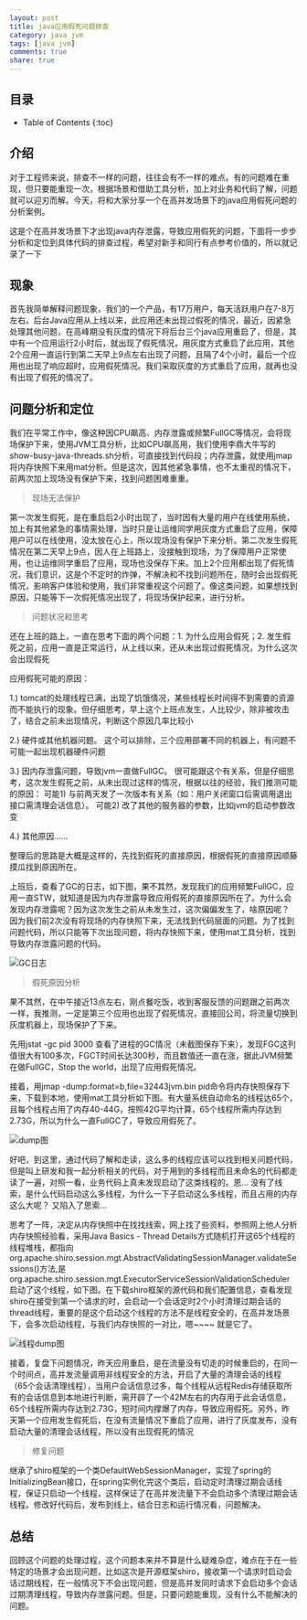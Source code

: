 ```yaml
---
layout: post
title: java应用假死问题排查
category: java jvm
tags: [java jvm]
comments: true
share: true
---
```

## 目录 ##

* Table of Contents
{:toc}

## 介绍 ##
对于工程师来说，排查不一样的问题，往往会有不一样的难点。有的问题难在重现，但只要能重现一次，根据场景和借助工具分析，加上对业务和代码了解，问题就可以迎刃而解。今天，将和大家分享一个在高并发场景下的java应用假死问题的分析案例。

这是个在高并发场景下才出现java内存泄露，导致应用假死的问题，下面将一步步分析和定位到具体代码的排查过程，希望对新手和同行有点参考价值的，所以就记录了一下

## 现象 ##

首先我简单解释问题现象，我们的一个产品，有17万用户，每天活跃用户在7-8万左右。后台Java应用从上线以来，此应用还未出现过假死的情况，最近，因紧急处理其他问题，在高峰期没有灰度的情况下将后台三个java应用重启了，但是，其中有一个应用运行2小时后，就出现了假死情况，用灰度方式重启了此应用，其他2个应用一直运行到第二天早上9点左右出现了问题，且隔了4个小时，最后一个应用也出现了响应超时，应用假死情况。我们采取灰度的方式重启了应用，就再也没有出现了假死的情况了。

## 问题分析和定位 ##

我们在平常工作中，像这种因CPU飙高、内存泄露或频繁FullGC等情况，会将现场保护下来，使用JVM工具分析，比如CPU飙高用，我们使用李鼎大牛写的show-busy-java-threads.sh分析，可直接找到代码段；内存泄露，就使用jmap将内存快照下来用mat分析。但是这次，因其他紧急事情，也不太重视的情况下，前两次加上现场没有保护下来，找到问题困难重重。

> 现场无法保护

第一次发生假死，是在重启后2小时出现了，当时因有大量的用户在线使用系统，加上有其他紧急的事情需处理，当时只是让运维同学用灰度方式重启了应用，保障用户可以在线使用，没太放在心上，所以现场没有保护下来分析。第二次发生假死情况在第二天早上9点，因人在上班路上，没接触到现场，为了保障用户正常使用，也让运维同学重启了应用，现场也没保存下来。加上2个应用都出现了假死情况，我们意识，这是个不定时的炸弹，不解决和不找到问题所在，随时会出现假死情况，影响客户体验和使用，我们非常重视这个问题了。像这类问题，如果想找到原因，只能等下一次假死情况出现了，将现场保护起来，进行分析。

> 问题状况和思考

还在上班的路上，一直在思考下面的两个问题：1. 为什么应用会假死；2. 发生假死之前，应用一直是正常运行，从上线以来，还从未出现过假死情况，为什么这次会出现假死

应用假死可能的原因：

 1.) tomcat的处理线程已满，出现了饥饿情况，某些线程长时间得不到需要的资源而不能执行的现象。但仔细思考，早上这个上班点发生，人比较少，除非被攻击了，结合之前未出现情况，判断这个原因几率比较小
 
 2.) 硬件或其他机器问题。 这个可以排除，三个应用部署不同的机器上，有问题不可能一起出现机器硬件问题
 
 3.) 因内存泄露问题，导致jvm一直做FullGC。 很可能跟这个有关系，但是仔细思考，这次发生假死之前，从未出现过这样的情况，根据以往的经验，我们推测可能的原因： 可能1) 与前两天发了一次版本有关系（如：用户关闭窗口后需调用退出接口需清理会话信息）。 可能2) 改了其他的服务器的参数，比如jvm的启动参数改变
 
 4.) 其他原因......
 
整理后的思路是大概是这样的，先找到假死的直接原因，根据假死的直接原因顺藤摸瓜找到原因所在。

上班后，查看了GC的日志，如下图，果不其然，发现我们的应用频繁FullGC，应用一直STW，就知道是因为内存泄露导致应用假死的直接原因所在了。为什么会发现内存泄露呢？因为这次发生之前从未发生过，这次偏偏发生了，啥原因呢？ 因为我们前2次没有将现场的内存快照下来，无法找到代码层面的问题。为了找到问题代码，所以只能等下次出现问题，将内存快照下来，使用mat工具分析，找到导致内存泄露问题的代码。

![GC日志](http://motang.github.io/images/20180531-1.png)

> 假死原因分析

果不其然，在中午接近13点左右，刚点餐吃饭，收到客服反馈的问题跟之前两次一样，我推测，一定是第三个应用也出现了假死情况，直接回公司，将流量切换到灰度机器上，现场保护了下来。

先用jstat -gc pid 3000 查看了进程的GC情况（未截图保存下来），发现FGC这列值很大有100多次，FGCT时间长达300秒，而且数值还一直在涨，据此JVM频繁在做FullGC，Stop the world，出现了应用假死情况。

接着，用jmap -dump:format=b,file=32443jvm.bin pid命令将内存快照保存下来，下载到本地，使用mat工具分析如下图。有大量系统自动命名的线程达65个，且每个线程占用了内存40-44G，按照42G平均计算，65个线程所需内存达到2.73G，所以为什么一直FullGC了，导致应用假死了。 

![dump图](http://motang.github.io/images/20180531-2.jpg)

好吧，到这里，通过代码了解和走读，这么多的线程应该可以找到相关问题代码，但是叫上研发和我一起分析相关的代码，对于用到的多线程而且未命名的代码都走读了一遍，对照一看，业务代码上真未发现启动了这类线程的。恩... 没有了线索，是什么代码启动这么多线程，为什么一下子启动这么多线程，而且占用的内存这么大呢？ 又陷入了思索... 

思考了一阵，决定从内存快照中在找找线索，网上找了些资料，参照网上他人分析内存快照经验看，采用Java Basics - Thread Details方式随机打开这65个线程的线程堆栈，都指向org.apache.shiro.session.mgt.AbstractValidatingSessionManager.validateSessions()方法,是org.apache.shiro.session.mgt.ExecutorServiceSessionValidationScheduler启动了这个线程，如下图。在下载shiro框架的源代码和我们配置信息，查看发现shiro在接受到第一个请求的时，会启动一个会话定时2个小时清理过期会话的thread线程，重要的是这个启动这个线程的方法不是线程安全的，在高并发场景下，会多次启动线程，与我们内存快照的一对比，嗯~~~~ 就是它了。

![线程dump图](http://motang.github.io/images/20180531-3.jpg)

接着，复盘下问题情况，昨天应用重启，是在流量没有切走的时候重启的，在同一个时间点，高并发流量调用非线程安全的方法，开启了大量的清理会话的线程（65个会话清理线程），当用户会话信息过多，每个线程从远程Redis存储获取所有的会话信息到本地进行判断，需开辟了一个42M左右的内存用于此会话信息，65个线程所需内存达到2.73G，短时间内撑爆了内存，导致应用假死。另外，昨天第一个应用发生假死后，在没有流量情况下重启了应用，进行了灰度发布，没有启动大量的清理会话线程，所以没有出现假死的情况

> 修复问题

继承了shiro框架的一个类DefaultWebSessionManager，实现了spring的InitializingBean接口，在spring实例化完这个类后，启动定时清理过期会话线程，保证只启动一个线程，这样保证了在高并发流量下不会启动多个清理过期会话线程。修改好代码后，发布到线上，结合日志和运行情况看，问题解决。

## 总结 ##

回顾这个问题的处理过程，这个问题本来并不算是什么疑难杂症，难点在于在一些特定的场景才会出现问题，比如这次是开源框架shiro，接收第一个请求时启动会话过期线程，在一般情况下不会出现问题，但是高并发同时请求下会启动多个会话过期清理线程，导致内存泄露问题。但是，只要问题能重现，没有什么不能解决的问题。

